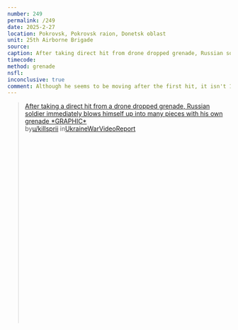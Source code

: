 ```yaml
---
number: 249
permalink: /249
date: 2025-2-27
location: Pokrovsk, Pokrovsk raion, Donetsk oblast
unit: 25th Airborne Brigade
source: 
caption: After taking direct hit from drone dropped grenade, Russian soldier immediately blows himself up with his own grenade
timecode: 
method: grenade
nsfl: 
inconclusive: true
comment: Although he seems to be moving after the first hit, it isn't 100% clear if it was him causing the second explosion.
---
```

<blockquote class="reddit-embed-bq" style="height:500px" data-embed-height="586"><a href="https://www.reddit.com/r/UkraineWarVideoReport/comments/1izjohe/after_taking_a_direct_hit_from_a_drone_dropped/">After taking a direct hit from a drone dropped grenade, Russian soldier immediately blows himself up into many pieces with his own grenade *GRAPHIC*</a><br> by<a href="https://www.reddit.com/user/killsprii/">u/killsprii</a> in<a href="https://www.reddit.com/r/UkraineWarVideoReport/">UkraineWarVideoReport</a></blockquote><script async="" src="https://embed.reddit.com/widgets.js" charset="UTF-8"></script>